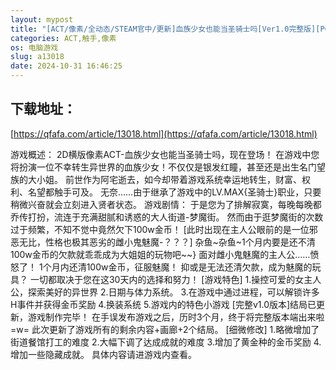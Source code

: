 ```yaml
---
layout: mypost
title: "[ACT/像素/全动态/STEAM官中/更新]血族少女也能当圣骑士吗[Ver1.0完整版][PC/300M]"
categories: ACT,触手,像素
os: 电脑游戏
slug: a13018
date: 2024-10-31 16:46:25
---
```


## 下载地址：

[https://qfafa.com/article/13018.html](https://qfafa.com/article/13018.html)

游戏概述：
2D横版像素ACT-血族少女也能当圣骑士吗，现在登场！
在游戏中您将扮演一位不幸转生异世界的血族少女！不仅仅是银发红瞳，甚至还是出生名门望族的大小姐。
前世作为阿宅逝去，如今却带着游戏系统幸运地转生，财富、权利、名望都触手可及。
无奈……由于继承了游戏中的LV.MAX{圣骑士}职业，只要稍微兴奋就会立刻进入贤者状态。
游戏剧情：
于是您为了排解寂寞，每晚每晚都乔传打扮，流连于充满甜腻和诱惑的大人街道-梦魔街。
然而由于逛梦魔街的次数过于频繁，不知不觉中竟然欠下100w金币！
\[此时出现在主人公眼前的是一位邪恶无比，性格也极其恶劣的雌小鬼魅魔-？？？\]
杂鱼~杂鱼~1个月内要是还不清100w金币的欠款就乖乖成为大姐姐的玩物吧~~}
面对雌小鬼魅魔的主人公……愤怒了！
1个月内还清100w金币，征服魅魔！
抑或是无法还清欠款，成为魅魔的玩具？
一切都取决于您在这30天内的选择和努力！
\[游戏特色\]
1.操控可爱的女主人公，探索美好的异世界
2.日期与体力系统。
3.在游戏中通过进程，可以解锁许多H事件并获得金币奖励
4.换装系统
5.游戏内的特色小游戏
\[完整v1.0版本\]结局已更新，游戏制作完毕！
在手误发布游戏之后，历时3个月，终于将完整版本端出来啦=w=
此次更新了游戏所有的剩余内容+画廊+2个结局。
\[细微修改\]
1.略微增加了街道餐馆打工的难度
2.大幅下调了达成成就的难度
3.增加了黄金种的金币奖励
4.增加一些隐藏成就。
具体内容请进游戏内查看。